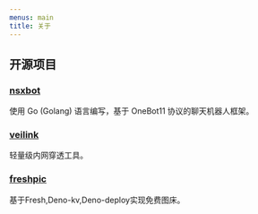 ```yaml
---
menus: main
title: 关于
---
```


## 开源项目
### [nsxbot](https://github.com/nsxdevx/nsxbot) 
使用 Go (Golang) 语言编写，基于 OneBot11 协议的聊天机器人框架。
### [veilink](https://github.com/atopos31/go-veilink) 
轻量级内网穿透工具。
### [freshpic](https://github.com/atopos31/freshpic) 
基于Fresh,Deno-kv,Deno-deploy实现免费图床。